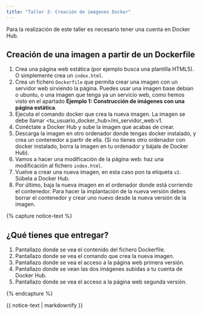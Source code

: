 ```yaml
---
title: "Taller 3: Creación de imágenes Docker"
---
```


Para la realización de este taller es necesario tener una cuenta en Docker Hub.

## Creación de una imagen a partir de un Dockerfile 

1. Crea una página web estática (por ejemplo busca una plantilla HTML5). O simplemente crea un `index.html`.
2. Crea un fichero `Dockerfile` que permita crear una imagen con un servidor web sirviendo la página. Puedes usar una imagen base debian o ubuntu, o una imagen que tenga ya un servicio web, como hemos visto en el apartado **Ejemplo 1: Construcción de imágenes con una página estática**.
3. Ejecuta el comando docker que crea la nueva imagen. La imagen se debe llamar <tu_usuario_docker_hub>/mi_servidor_web:v1.
4. Conéctate a Docker Hub y sube la imagen que acabas de crear.
5. Descarga la imagen en otro ordenador donde tengas docker instalado, y crea un contenedor a partir de ella. (Si no tienes otro ordenador con docker instalado, borra la imagen en tu ordenador y bájala de Docker Hub).
6. Vamos a hacer una modificación de la página web: haz una modificación al fichero `index.html`.
7. Vuelve a crear una nueva imagen, en esta caso pon ta etiqueta `v2`. Súbela a Docker Hub.
8. Por último, baja la nueva imagen en el ordenador donde está corriendo el contenedor. Para hacer la implantación de la nueva versión debes borrar el contenedor y crear uno nuevo desde la nueva versión de la imagen.

{% capture notice-text %}
## ¿Qué tienes que entregar?

1. Pantallazo donde se vea el contenido del fichero Dockerfile.
2. Pantallazo donde se vea el comando que crea la nueva imagen.
3. Pantallazo donde se vea el acceso a la página web primera versión.
4. Pantallazo donde se vean las dos imágenes subidas a tu cuenta de Docker Hub.
5. Pantallazo donde se vea el acceso a la página web segunda versión.

{% endcapture %}<div class="notice--info">{{ notice-text | markdownify }}</div>
